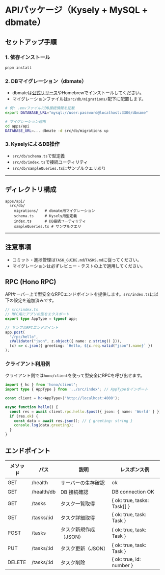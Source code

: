 # APIパッケージ（Kysely + MySQL + dbmate）

## セットアップ手順

### 1. 依存インストール
```sh
pnpm install
```

### 2. DBマイグレーション（dbmate）
- dbmateは[公式リリース](https://github.com/amacneil/dbmate/releases)やHomebrewでインストールしてください。
- マイグレーションファイルは`src/db/migrations/`配下に配置します。

```sh
# 例: .envファイルにDB接続情報を記載
export DATABASE_URL="mysql://user:password@localhost:3306/dbname"

# マイグレーション適用
cd apps/api
DATABASE_URL=... dbmate -d src/db/migrations up
```

### 3. KyselyによるDB操作
- `src/db/schema.ts`で型定義
- `src/db/index.ts`で接続ユーティリティ
- `src/db/sampleQueries.ts`にサンプルクエリあり

---

## ディレクトリ構成
```
apps/api/
  src/db/
    migrations/   # dbmate用マイグレーション
    schema.ts     # Kysely用型定義
    index.ts      # DB接続ユーティリティ
    sampleQueries.ts # サンプルクエリ
```

---

## 注意事項
- コミット・進捗管理は`TASK_GUIDE.md`/`TASKS.md`に従ってください。
- マイグレーションは必ずレビュー・テストの上で適用してください。 

## RPC (Hono RPC)

APIサーバー上で型安全なRPCエンドポイントを提供します。`src/index.ts`に以下の設定を追加済みです。

```ts
// src/index.ts
// RPC用にアプリの型をエクスポート
export type AppType = typeof app;

// サンプルRPCエンドポイント
app.post(
  "/rpc/hello",
  zValidator("json", z.object({ name: z.string() })),
  (c) => c.json({ greeting: `Hello, ${c.req.valid("json").name}` })
);
```

### クライアント利用例
クライアント側では`hono/client`を使って型安全にRPCを呼び出せます。

```ts
import { hc } from 'hono/client';
import type { AppType } from '../src/index'; // AppTypeをインポート

const client = hc<AppType>('http://localhost:4000');

async function hello() {
  const res = await client.rpc.hello.$post({ json: { name: 'World' } });
  if (res.ok) {
    const data = await res.json(); // { greeting: string }
    console.log(data.greeting);
  }
} 
```

## エンドポイント

| メソッド | パス               | 説明                         | レスポンス例                      |
|---------|------------------|-----------------------------|--------------------------------|
| GET     | /health          | サーバーの生存確認           | ok                             |
| GET     | /health/db       | DB 接続確認                  | DB connection OK               |
| GET     | /tasks           | タスク一覧取得               | { ok: true, tasks: Task[] }     |
| GET     | /tasks/:id       | タスク詳細取得               | { ok: true, task: Task }        |
| POST    | /tasks           | タスク新規作成 （JSON）       | { ok: true, task: Task }        |
| PUT     | /tasks/:id       | タスク更新（JSON）           | { ok: true, task: Task }        |
| DELETE  | /tasks/:id       | タスク削除                   | { ok: true, id: number }        |
